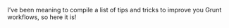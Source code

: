 I’ve been meaning to compile a list of tips and tricks to improve you Grunt workflows, so here it is!
